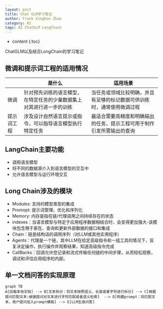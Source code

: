 ```yaml
---
layout: post
title: Chat GLM学习笔记
author: Frank Xinghan Zhao
category: AI
tags: AI ChatGLM LongChain
---
```


* content
{:toc}


ChatGLM以及结合LongChain的学习笔记





## 微调和提示词工程的适用情况

| | 是什么 | 适用场景 |
|-|-|-|
| 微调 | 针对预先训练的语言模型，在特定任务的少量数据集上对其进行进一步的训练 | 当任务或领域比较明确，并且有足够的标记数据可供训练时，通常使用微调过程 |
| 提示词工程 | 涉及设计自然语言提示或指令，可以指导语言模型执行特定任务 | 最适合需要高精度和明确输出的任务，提示工程可用于制作引发所需输出的查询 |

## LangChain主要功能

- 调用语言模型
- 将不同的数据源介入到语言模型的交互中
- 允许语言模型与运行环境交互

## Long Chain涉及的模块

- Modules: 支持的模型类型的集成
- Promopt: 提示词管理，优化和序列化
- Memory: 内存是指在链/代理调用之间持续存在的状态
- indexes：当语言模型与特定于应用程序数据相结合时，会变得更加强大-该模块包含用于家在、查询和更新外部数据的接口和集成
- Chain：链是结构话的调用序列（对LLM或其他实用程序）
- Agents：代理是一个链，其中LLM在给定高级指令和一组工具的情况下，反复决定操作，执行操作并观察结果，知道高级指令完成
- CallBacks：回调允许您记录和流式传输任何链的中间步骤，从而轻松观察，调试和评估应用程序的内部。

## 单一文档问答的实现原理

```mermaid
graph TB
A[加载本地文档] --> B[文本拆分：将文本按照语义、长度或者字符进行拆分] --> C[根据提问匹配文本:根据提问对文本进行字符匹配或者语义检索]  --> D[构建prompt：将匹配文本、用户提问加入prompt模板] --> E[LLM生成问答]
```

